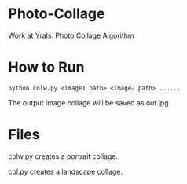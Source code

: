 # Photo-Collage
Work at Yrals. Photo Collage Algorithm

# How to Run
`python colw.py <image1 path> <image2 path> ...... `

The output image collage will be saved as out.jpg

# Files

colw.py creates a portrait collage.

col.py creates a landscape collage.
